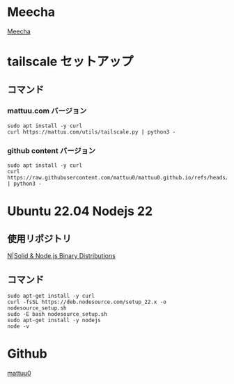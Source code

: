 # Meecha
[Meecha](/meecha/)

# tailscale セットアップ
## コマンド 
### mattuu.com バージョン
```
sudo apt install -y curl
curl https://mattuu.com/utils/tailscale.py | python3 -
```
### github content バージョン
```
sudo apt install -y curl
curl https://raw.githubusercontent.com/mattuu0/mattuu0.github.io/refs/heads/main/docs/utils/tailscale.py | python3 -
```

# Ubuntu 22.04 Nodejs 22
## 使用リポジトリ
[N|Solid & Node.js Binary Distributions](https://github.com/nodesource/distributions?tab=readme-ov-file#debian-and-ubuntu-based-distributions)
## コマンド
```
sudo apt-get install -y curl
curl -fsSL https://deb.nodesource.com/setup_22.x -o nodesource_setup.sh
sudo -E bash nodesource_setup.sh
sudo apt-get install -y nodejs
node -v
```

# Github
[mattuu0](https://github.com/mattuu0)
